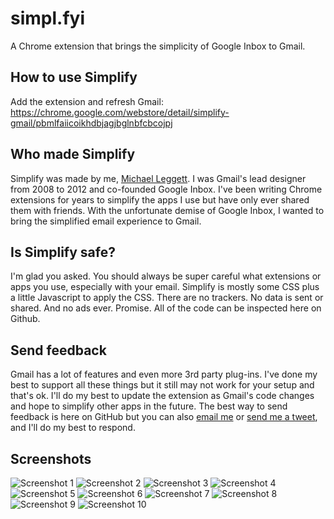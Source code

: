 # simpl.fyi

A Chrome extension that brings the simplicity of Google Inbox to Gmail.

## How to use Simplify
Add the extension and refresh Gmail: <https://chrome.google.com/webstore/detail/simplify-gmail/pbmlfaiicoikhdbjagjbglnbfcbcojpj>


## Who made Simplify
Simplify was made by me, [Michael Leggett](https://leggett.org). I was Gmail's lead designer from 2008 to 2012 and co-founded Google Inbox. I've been writing Chrome extensions for years to simplify the apps I use but have only ever shared them with friends. With the unfortunate demise of Google Inbox, I wanted to bring the simplified email experience to Gmail.


## Is Simplify safe?
I'm glad you asked. You should always be super careful what extensions or apps you use, especially with your email. Simplify is mostly some CSS plus a little Javascript to apply the CSS. There are no trackers. No data is sent or shared. And no ads ever. Promise. All of the code can be inspected here on Github.


## Send feedback
Gmail has a lot of features and even more 3rd party plug-ins. I've done my best to support all these things but it still may not work for your setup and that's ok. I'll do my best to update the extension as Gmail's code changes and hope to simplify other apps in the future. The best way to send feedback is here on GitHub but you can also [email me](mailto:hi.simplify@gmail.com) or [send me a tweet](https://twitter.com/leggett), and I'll do my best to respond.


## Screenshots
![Screenshot 1](https://github.com/leggett/simplify/raw/master/gmail/screens/01.png)
![Screenshot 2](https://github.com/leggett/simplify/raw/master/gmail/screens/02.png)
![Screenshot 3](https://github.com/leggett/simplify/raw/master/gmail/screens/03.png)
![Screenshot 4](https://github.com/leggett/simplify/raw/master/gmail/screens/04.png)
![Screenshot 5](https://github.com/leggett/simplify/raw/master/gmail/screens/05.png)
![Screenshot 6](https://github.com/leggett/simplify/raw/master/gmail/screens/06.png)
![Screenshot 7](https://github.com/leggett/simplify/raw/master/gmail/screens/07.png)
![Screenshot 8](https://github.com/leggett/simplify/raw/master/gmail/screens/08.png)
![Screenshot 9](https://github.com/leggett/simplify/raw/master/gmail/screens/09.png)
![Screenshot 10](https://github.com/leggett/simplify/raw/master/gmail/screens/10.png)
